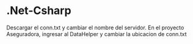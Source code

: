 # .Net-Csharp

Descargar el conn.txt y cambiar el nombre del servidor. En el proyecto Aseguradora, ingresar al DataHelper y cambiar la ubicacion de conn.txt
